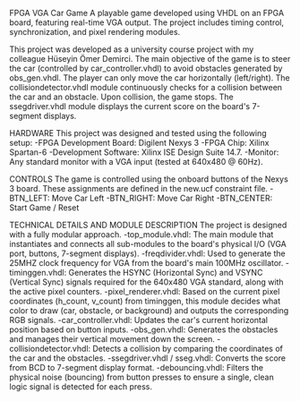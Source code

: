 FPGA VGA Car Game
A playable game developed using VHDL on an FPGA board, featuring real-time VGA output. The project includes timing control, synchronization, and pixel rendering modules.

This project was developed as a university course project with my colleague Hüseyin Ömer Demirci.
The main objective of the game is to steer the car (controlled by car_controller.vhdl) to avoid obstacles generated by obs_gen.vhdl.
The player can only move the car horizontally (left/right).
The collisiondetector.vhdl module continuously checks for a collision between the car and an obstacle.
Upon collision, the game stops. 
The ssegdriver.vhdl module displays the current score on the board's 7-segment displays.

HARDWARE
This project was designed and tested using the following setup:
-FPGA Development Board: Digilent Nexys 3
-FPGA Chip: Xilinx Spartan-6
-Development Software: Xilinx ISE Design Suite 14.7.
-Monitor: Any standard monitor with a VGA input (tested at 640x480 @ 60Hz).

CONTROLS
The game is controlled using the onboard buttons of the Nexys 3 board. These assignments are defined in the new.ucf constraint file.
-BTN_LEFT: Move Car Left
-BTN_RIGHT: Move Car Right
-BTN_CENTER: Start Game / Reset

TECHNICAL DETAILS AND MODULE DESCRIPTION
The project is designed with a fully modular approach.
-top_module.vhdl: The main module that instantiates and connects all sub-modules to the board's physical I/O (VGA port, buttons, 7-segment displays).
-freqdivider.vhdl: Used to generate the 25MHZ clock frequency for VGA from the board's main 100MHz oscillator.
-timinggen.vhdl: Generates the HSYNC (Horizontal Sync) and VSYNC (Vertical Sync) signals required for the 640x480 VGA standard, along with the active pixel counters.
-pixel_renderer.vhdl: Based on the current pixel coordinates (h_count, v_count) from timinggen, this module decides what color to draw (car, obstacle, or background) and outputs the corresponding RGB signals.
-car_controller.vhdl: Updates the car's current horizontal position based on button inputs.
-obs_gen.vhdl: Generates the obstacles and manages their vertical movement down the screen.
-collisiondetector.vhdl: Detects a collision by comparing the coordinates of the car and the obstacles.
-ssegdriver.vhdl / sseg.vhdl: Converts the score from BCD to 7-segment display format.
-debouncing.vhdl: Filters the physical noise (bouncing) from button presses to ensure a single, clean logic signal is detected for each press.
